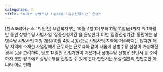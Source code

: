 ```yaml
---
categories: h
title: "복지부 상병수당 시범사업 ‘집중신청기간’ 운영"
---
```

[헬스코리아뉴스 / 박원진] 보건복지부는 10월 4일(화)부터 11월 11일(금)까지 약 1개월 반 동안 상병수당 시범사업 ‘집중신청기간’을 운영한다.이번 ‘집중신청기간’ 동안에는 상병수당 시범사업 지침 개정(10월 4일 시행)으로 시범사업 지역에 거주하지는 않지만 해당 지역에 소재한 사업장에서 근무하는 근로자와 같이 새롭게 상병수당 신청이 가능해진 경우 등을 고려하여, 당초 14일인 신청기한이 지났거나 상병수당 신청용 진단서 를 준비하지 못한 경우에도 상병수당을 신청할 수 있게 된다.진단서는 부상·질환의 진단뿐만 아니라 이로 인해